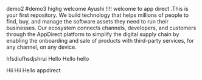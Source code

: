 demo2
#demo3
highg
welcome Ayushi !!!!  welcome to app direct .This is your first repository.
We build technology that helps millions of people to find, buy, and manage the software assets they need to run their businesses. Our ecosystem connects channels, developers, and customers through the AppDirect platform to simplify the digital supply chain by enabling the onboarding and sale of products with third-party services, for any channel, on any device.

hfsdiufhsdjshrui
Hello
Hello hello

Hii
Hii
Hello appdirect
